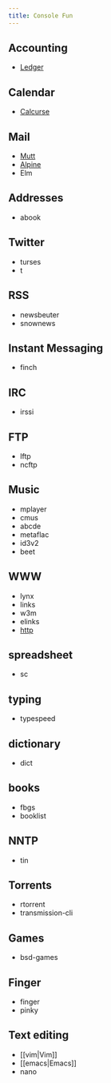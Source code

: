 ```yaml
---
title: Console Fun
---
```


## Accounting

* [Ledger](http://ledger-cli.org/)

## Calendar

* [Calcurse](http://calcurse.org/)

## Mail

* [Mutt](email.md)
* [Alpine](http://www.washington.edu/alpine/)
* Elm

## Addresses

* abook


## Twitter

* turses
* t

## RSS

* newsbeuter
* snownews


## Instant Messaging

* finch

## IRC

* irssi

## FTP

* lftp
* ncftp

## Music

* mplayer
* cmus
* abcde
* metaflac
* id3v2
* beet

## WWW

* lynx
* links
* w3m
* elinks
* [http](http.md)


## spreadsheet

* sc

## typing

* typespeed


## dictionary

* dict

## books

* fbgs
* booklist

## NNTP

* tin

## Torrents

* rtorrent
* transmission-cli

## Games

* bsd-games

## Finger

* finger
* pinky

## Text editing

* [[vim|Vim]]
* [[emacs|Emacs]]
* nano


